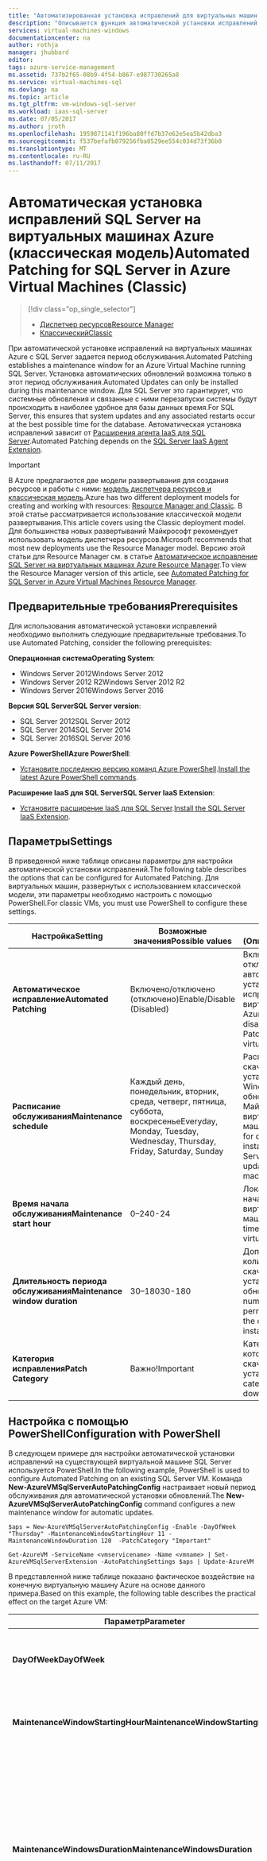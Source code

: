 ```yaml
---
title: "Автоматизированная установка исправлений для виртуальных машин SQL Server (классическая модель) | Документация Майкрософт"
description: "Описывается функция автоматической установки исправлений для виртуальных машин SQL Server в Azure, использующих классический режим развертывания."
services: virtual-machines-windows
documentationcenter: na
author: rothja
manager: jhubbard
editor: 
tags: azure-service-management
ms.assetid: 737b2f65-08b9-4f54-b867-e987730265a8
ms.service: virtual-machines-sql
ms.devlang: na
ms.topic: article
ms.tgt_pltfrm: vm-windows-sql-server
ms.workload: iaas-sql-server
ms.date: 07/05/2017
ms.author: jroth
ms.openlocfilehash: 1959871141f196ba80ffd7b37e62e5ea5b42dba3
ms.sourcegitcommit: f537befafb079256fba0529ee554c034d73f36b0
ms.translationtype: MT
ms.contentlocale: ru-RU
ms.lasthandoff: 07/11/2017
---
```

# <a name="automated-patching-for-sql-server-in-azure-virtual-machines-classic"></a><span data-ttu-id="0ded3-103">Автоматическая установка исправлений SQL Server на виртуальных машинах Azure (классическая модель)</span><span class="sxs-lookup"><span data-stu-id="0ded3-103">Automated Patching for SQL Server in Azure Virtual Machines (Classic)</span></span>
> [!div class="op_single_selector"]
> * [<span data-ttu-id="0ded3-104">Диспетчер ресурсов</span><span class="sxs-lookup"><span data-stu-id="0ded3-104">Resource Manager</span></span>](../sql/virtual-machines-windows-sql-automated-patching.md)
> * [<span data-ttu-id="0ded3-105">Классический</span><span class="sxs-lookup"><span data-stu-id="0ded3-105">Classic</span></span>](../classic/sql-automated-patching.md)
> 
> 

<span data-ttu-id="0ded3-106">При автоматической установке исправлений на виртуальных машинах Azure с SQL Server задается период обслуживания.</span><span class="sxs-lookup"><span data-stu-id="0ded3-106">Automated Patching establishes a maintenance window for an Azure Virtual Machine running SQL Server.</span></span> <span data-ttu-id="0ded3-107">Установка автоматических обновлений возможна только в этот период обслуживания.</span><span class="sxs-lookup"><span data-stu-id="0ded3-107">Automated Updates can only be installed during this maintenance window.</span></span> <span data-ttu-id="0ded3-108">Для SQL Server это гарантирует, что системные обновления и связанные с ними перезапуски системы будут происходить в наиболее удобное для базы данных время.</span><span class="sxs-lookup"><span data-stu-id="0ded3-108">For SQL Server, this ensures that system updates and any associated restarts occur at the best possible time for the database.</span></span> <span data-ttu-id="0ded3-109">Автоматическая установка исправлений зависит от [Расширения агента IaaS для SQL Server](../classic/sql-server-agent-extension.md).</span><span class="sxs-lookup"><span data-stu-id="0ded3-109">Automated Patching depends on the [SQL Server IaaS Agent Extension](../classic/sql-server-agent-extension.md).</span></span>

> [!IMPORTANT] 
> <span data-ttu-id="0ded3-110">В Azure предлагаются две модели развертывания для создания ресурсов и работы с ними: [модель диспетчера ресурсов и классическая модель](../../../azure-resource-manager/resource-manager-deployment-model.md).</span><span class="sxs-lookup"><span data-stu-id="0ded3-110">Azure has two different deployment models for creating and working with resources: [Resource Manager and Classic](../../../azure-resource-manager/resource-manager-deployment-model.md).</span></span> <span data-ttu-id="0ded3-111">В этой статье рассматривается использование классической модели развертывания.</span><span class="sxs-lookup"><span data-stu-id="0ded3-111">This article covers using the Classic deployment model.</span></span> <span data-ttu-id="0ded3-112">Для большинства новых развертываний Майкрософт рекомендует использовать модель диспетчера ресурсов.</span><span class="sxs-lookup"><span data-stu-id="0ded3-112">Microsoft recommends that most new deployments use the Resource Manager model.</span></span> <span data-ttu-id="0ded3-113">Версию этой статьи для Resource Manager см. в статье [Автоматическое исправление SQL Server на виртуальных машинах Azure Resource Manager](../sql/virtual-machines-windows-sql-automated-patching.md).</span><span class="sxs-lookup"><span data-stu-id="0ded3-113">To view the Resource Manager version of this article, see [Automated Patching for SQL Server in Azure Virtual Machines Resource Manager](../sql/virtual-machines-windows-sql-automated-patching.md).</span></span>

## <a name="prerequisites"></a><span data-ttu-id="0ded3-114">Предварительные требования</span><span class="sxs-lookup"><span data-stu-id="0ded3-114">Prerequisites</span></span>
<span data-ttu-id="0ded3-115">Для использования автоматической установки исправлений необходимо выполнить следующие предварительные требования.</span><span class="sxs-lookup"><span data-stu-id="0ded3-115">To use Automated Patching, consider the following prerequisites:</span></span>

<span data-ttu-id="0ded3-116">**Операционная система**</span><span class="sxs-lookup"><span data-stu-id="0ded3-116">**Operating System**:</span></span>

* <span data-ttu-id="0ded3-117">Windows Server 2012</span><span class="sxs-lookup"><span data-stu-id="0ded3-117">Windows Server 2012</span></span>
* <span data-ttu-id="0ded3-118">Windows Server 2012 R2</span><span class="sxs-lookup"><span data-stu-id="0ded3-118">Windows Server 2012 R2</span></span>
* <span data-ttu-id="0ded3-119">Windows Server 2016</span><span class="sxs-lookup"><span data-stu-id="0ded3-119">Windows Server 2016</span></span>

<span data-ttu-id="0ded3-120">**Версия SQL Server**</span><span class="sxs-lookup"><span data-stu-id="0ded3-120">**SQL Server version**:</span></span>

* <span data-ttu-id="0ded3-121">SQL Server 2012</span><span class="sxs-lookup"><span data-stu-id="0ded3-121">SQL Server 2012</span></span>
* <span data-ttu-id="0ded3-122">SQL Server 2014</span><span class="sxs-lookup"><span data-stu-id="0ded3-122">SQL Server 2014</span></span>
* <span data-ttu-id="0ded3-123">SQL Server 2016</span><span class="sxs-lookup"><span data-stu-id="0ded3-123">SQL Server 2016</span></span>

<span data-ttu-id="0ded3-124">**Azure PowerShell**</span><span class="sxs-lookup"><span data-stu-id="0ded3-124">**Azure PowerShell**:</span></span>

* <span data-ttu-id="0ded3-125">[Установите последнюю версию команд Azure PowerShell](/powershell/azure/overview).</span><span class="sxs-lookup"><span data-stu-id="0ded3-125">[Install the latest Azure PowerShell commands](/powershell/azure/overview).</span></span>

<span data-ttu-id="0ded3-126">**Расширение IaaS для SQL Server**</span><span class="sxs-lookup"><span data-stu-id="0ded3-126">**SQL Server IaaS Extension**:</span></span>

* <span data-ttu-id="0ded3-127">[Установите расширение IaaS для SQL Server](../classic/sql-server-agent-extension.md).</span><span class="sxs-lookup"><span data-stu-id="0ded3-127">[Install the SQL Server IaaS Extension](../classic/sql-server-agent-extension.md).</span></span>

## <a name="settings"></a><span data-ttu-id="0ded3-128">Параметры</span><span class="sxs-lookup"><span data-stu-id="0ded3-128">Settings</span></span>
<span data-ttu-id="0ded3-129">В приведенной ниже таблице описаны параметры для настройки автоматической установки исправлений.</span><span class="sxs-lookup"><span data-stu-id="0ded3-129">The following table describes the options that can be configured for Automated Patching.</span></span> <span data-ttu-id="0ded3-130">Для виртуальных машин, развернутых с использованием классической модели, эти параметры необходимо настроить с помощью PowerShell.</span><span class="sxs-lookup"><span data-stu-id="0ded3-130">For classic VMs, you must use PowerShell to configure these settings.</span></span>

| <span data-ttu-id="0ded3-131">Настройка</span><span class="sxs-lookup"><span data-stu-id="0ded3-131">Setting</span></span> | <span data-ttu-id="0ded3-132">Возможные значения</span><span class="sxs-lookup"><span data-stu-id="0ded3-132">Possible values</span></span> | <span data-ttu-id="0ded3-133">Description (Описание)</span><span class="sxs-lookup"><span data-stu-id="0ded3-133">Description</span></span> |
| --- | --- | --- |
| <span data-ttu-id="0ded3-134">**Автоматическое исправление**</span><span class="sxs-lookup"><span data-stu-id="0ded3-134">**Automated Patching**</span></span> |<span data-ttu-id="0ded3-135">Включено/отключено (отключено)</span><span class="sxs-lookup"><span data-stu-id="0ded3-135">Enable/Disable (Disabled)</span></span> |<span data-ttu-id="0ded3-136">Включает или отключает автоматическую установку исправлений для виртуальной машины Azure.</span><span class="sxs-lookup"><span data-stu-id="0ded3-136">Enables or disables Automated Patching for an Azure virtual machine.</span></span> |
| <span data-ttu-id="0ded3-137">**Расписание обслуживания**</span><span class="sxs-lookup"><span data-stu-id="0ded3-137">**Maintenance schedule**</span></span> |<span data-ttu-id="0ded3-138">Каждый день, понедельник, вторник, среда, четверг, пятница, суббота, воскресенье</span><span class="sxs-lookup"><span data-stu-id="0ded3-138">Everyday, Monday, Tuesday, Wednesday, Thursday, Friday, Saturday, Sunday</span></span> |<span data-ttu-id="0ded3-139">Расписание для скачивания и установки обновлений Windows, SQL Server и обновлений Майкрософт для виртуальной машины.</span><span class="sxs-lookup"><span data-stu-id="0ded3-139">The schedule for downloading and installing Windows, SQL Server, and Microsoft updates for your virtual machine.</span></span> |
| <span data-ttu-id="0ded3-140">**Время начала обслуживания**</span><span class="sxs-lookup"><span data-stu-id="0ded3-140">**Maintenance start hour**</span></span> |<span data-ttu-id="0ded3-141">0–24</span><span class="sxs-lookup"><span data-stu-id="0ded3-141">0-24</span></span> |<span data-ttu-id="0ded3-142">Локальное время начала обновления виртуальной машины.</span><span class="sxs-lookup"><span data-stu-id="0ded3-142">The local start time to update the virtual machine.</span></span> |
| <span data-ttu-id="0ded3-143">**Длительность периода обслуживания**</span><span class="sxs-lookup"><span data-stu-id="0ded3-143">**Maintenance window duration**</span></span> |<span data-ttu-id="0ded3-144">30–180</span><span class="sxs-lookup"><span data-stu-id="0ded3-144">30-180</span></span> |<span data-ttu-id="0ded3-145">Допустимое количество минут для скачивания и установки обновлений.</span><span class="sxs-lookup"><span data-stu-id="0ded3-145">The number of minutes permitted to complete the download and installation of updates.</span></span> |
| <span data-ttu-id="0ded3-146">**Категория исправления**</span><span class="sxs-lookup"><span data-stu-id="0ded3-146">**Patch Category**</span></span> |<span data-ttu-id="0ded3-147">Важно!</span><span class="sxs-lookup"><span data-stu-id="0ded3-147">Important</span></span> |<span data-ttu-id="0ded3-148">Категория обновлений, которые будут скачаны и установлены.</span><span class="sxs-lookup"><span data-stu-id="0ded3-148">The category of updates to download and install.</span></span> |

## <a name="configuration-with-powershell"></a><span data-ttu-id="0ded3-149">Настройка с помощью PowerShell</span><span class="sxs-lookup"><span data-stu-id="0ded3-149">Configuration with PowerShell</span></span>
<span data-ttu-id="0ded3-150">В следующем примере для настройки автоматической установки исправлений на существующей виртуальной машине SQL Server используется PowerShell.</span><span class="sxs-lookup"><span data-stu-id="0ded3-150">In the following example, PowerShell is used to configure Automated Patching on an existing SQL Server VM.</span></span> <span data-ttu-id="0ded3-151">Команда **New-AzureVMSqlServerAutoPatchingConfig** настраивает новый период обслуживания для автоматической установки обновлений.</span><span class="sxs-lookup"><span data-stu-id="0ded3-151">The **New-AzureVMSqlServerAutoPatchingConfig** command configures a new maintenance window for automatic updates.</span></span>

    $aps = New-AzureVMSqlServerAutoPatchingConfig -Enable -DayOfWeek "Thursday" -MaintenanceWindowStartingHour 11 -MaintenanceWindowDuration 120  -PatchCategory "Important"

    Get-AzureVM -ServiceName <vmservicename> -Name <vmname> | Set-AzureVMSqlServerExtension -AutoPatchingSettings $aps | Update-AzureVM

<span data-ttu-id="0ded3-152">В представленной ниже таблице показано фактическое воздействие на конечную виртуальную машину Azure на основе данного примера.</span><span class="sxs-lookup"><span data-stu-id="0ded3-152">Based on this example, the following table describes the practical effect on the target Azure VM:</span></span>

| <span data-ttu-id="0ded3-153">Параметр</span><span class="sxs-lookup"><span data-stu-id="0ded3-153">Parameter</span></span> | <span data-ttu-id="0ded3-154">Результат</span><span class="sxs-lookup"><span data-stu-id="0ded3-154">Effect</span></span> |
| --- | --- |
| <span data-ttu-id="0ded3-155">**DayOfWeek**</span><span class="sxs-lookup"><span data-stu-id="0ded3-155">**DayOfWeek**</span></span> |<span data-ttu-id="0ded3-156">Исправления устанавливаются каждый четверг.</span><span class="sxs-lookup"><span data-stu-id="0ded3-156">Patches installed every Thursday.</span></span> |
| <span data-ttu-id="0ded3-157">**MaintenanceWindowStartingHour**</span><span class="sxs-lookup"><span data-stu-id="0ded3-157">**MaintenanceWindowStartingHour**</span></span> |<span data-ttu-id="0ded3-158">Установка обновлений начинается в 11:00.</span><span class="sxs-lookup"><span data-stu-id="0ded3-158">Begin updates at 11:00am.</span></span> |
| <span data-ttu-id="0ded3-159">**MaintenanceWindowsDuration**</span><span class="sxs-lookup"><span data-stu-id="0ded3-159">**MaintenanceWindowsDuration**</span></span> |<span data-ttu-id="0ded3-160">Обновления должны быть установлены в течение 120 минут.</span><span class="sxs-lookup"><span data-stu-id="0ded3-160">Patches must be installed within 120 minutes.</span></span> <span data-ttu-id="0ded3-161">С учетом времени начала установка обновлений должна завершаться к 13:00.</span><span class="sxs-lookup"><span data-stu-id="0ded3-161">Based on the start time, they must complete by 1:00pm.</span></span> |
| <span data-ttu-id="0ded3-162">**PatchCategory**</span><span class="sxs-lookup"><span data-stu-id="0ded3-162">**PatchCategory**</span></span> |<span data-ttu-id="0ded3-163">Единственное возможное значение для этого параметра — Important (Важно).</span><span class="sxs-lookup"><span data-stu-id="0ded3-163">The only possible setting for this parameter is “Important”.</span></span> |

<span data-ttu-id="0ded3-164">Установка и настройка агента SQL Server IaaS занимают несколько минут.</span><span class="sxs-lookup"><span data-stu-id="0ded3-164">It could take several minutes to install and configure the SQL Server IaaS Agent.</span></span>

<span data-ttu-id="0ded3-165">Чтобы отключить автоматическую установку обновлений, выполните тот же скрипт без параметра -Enable в команде New-AzureVMSqlServerAutoPatchingConfig.</span><span class="sxs-lookup"><span data-stu-id="0ded3-165">To disable Automated Patching, run the same script without the -Enable parameter to the New-AzureVMSqlServerAutoPatchingConfig.</span></span> <span data-ttu-id="0ded3-166">Как и установка, отключение автоматической установки исправлений занимает несколько минут.</span><span class="sxs-lookup"><span data-stu-id="0ded3-166">As with installation, it can take several minutes to disable Automated Patching.</span></span>

## <a name="next-steps"></a><span data-ttu-id="0ded3-167">Дальнейшие действия</span><span class="sxs-lookup"><span data-stu-id="0ded3-167">Next steps</span></span>
<span data-ttu-id="0ded3-168">Сведения о других доступных задачах автоматизации см. в разделе [Расширение агента IaaS для SQL Server](../classic/sql-server-agent-extension.md).</span><span class="sxs-lookup"><span data-stu-id="0ded3-168">For information about other available automation tasks, see [SQL Server IaaS Agent Extension](../classic/sql-server-agent-extension.md).</span></span>

<span data-ttu-id="0ded3-169">Дополнительные сведения о запуске SQL Server на виртуальных машинах Azure см. в [обзоре использования SQL Server на виртуальных машинах Azure](../sql/virtual-machines-windows-sql-server-iaas-overview.md).</span><span class="sxs-lookup"><span data-stu-id="0ded3-169">For more information about running SQL Server on Azure VMs, see [SQL Server on Azure Virtual Machines overview](../sql/virtual-machines-windows-sql-server-iaas-overview.md).</span></span>

